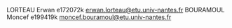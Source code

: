 LORTEAU Erwan e172072k erwan.lorteau@etu.univ-nantes.fr
BOURAMOUL Moncef e199419k moncef.bouramoul@etu.univ-nantes.fr

